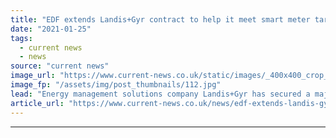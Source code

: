 ```yaml
---
title: "EDF extends Landis+Gyr contract to help it meet smart meter targets"
date: "2021-01-25"
tags: 
  - current news
  - news
source: "current news"
image_url: "https://www.current-news.co.uk/static/images/_400x400_crop_center-center/Miscellaneous-Cables-credit-LandisGyr.jpg"
image_fp: "/assets/img/post_thumbnails/112.jpg"
lead: "​Energy management solutions company Landis+Gyr has secured a major contract with EDF for smart meters."
article_url: "https://www.current-news.co.uk/news/edf-extends-landis-gyr-contract-to-help-it-meet-smart-meter-targets?utm_source=rss-feeds&utm_medium=rss&utm_campaign=rss"
---
```


---
